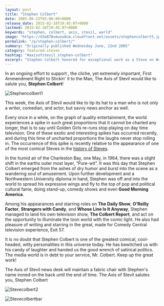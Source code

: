 ```yaml
---
layout: post
title: "Stephen Colbert"
date: 2005-06-22T05:00:00+0000
release_date: 2015-02-16T19:45:07+0000
lastmod: 2015-02-16T19:45:07+0000
keywords: "stephen, colbert, axis, stevil, world"
image: "https://d3e878vmunx8cm.cloudfront.net/assets/stephencolbert5.jpg"
permalink: "/p/stephen-colbert/"
summary: "Originally published Wednesday June, 22nd 2005"
category: featured-steves
hashtag: "#axisofstevil_stephen-colbert"
excerpt: "Stephen Colbert honored for exceptional work as a Steve on Wednesday June, 22nd 2005"
---
```


[id_1]: https://d3e878vmunx8cm.cloudfront.net/assets/stephencolbert5.jpg "Stephencolbert1"[id_2]: https://d3e878vmunx8cm.cloudfront.net/assets/stephencolbert6.jpg "Stephencolbert2"[id_3]: https://d3e878vmunx8cm.cloudfront.net/assets/stephencolbertmural.jpg "Stephencolbertbar"

In an ongoing effort to support , the cliche, yet extremely important, First Ammendment Right to Stickin' it to the Man, The Axis of Stevil would like to salute you, **Stephen Colbert**!

![Stephencolbert1][id_1]

This week, the Axis of Stevil would like to tip its hat to a man who is not only a writer, comedian, and actor, but savvy news anchor as well.

Every once in a while, on the graph of quality entertainment, the world experiences a spike in such great proportions that it cannot be charted any longer, that is to say until Golden Girls re-runs stop playing on day time television. One of these exotic and interesting spikes has occurred recently, and during this time of uncharted proportions the laughs never stop rolling in. The occurrence of this spike is recently relative to the appearance of one of the most comical Steves in the [history of Steves](/history "history of Steves").

In the humid air of the Charleston Bay, one May, in 1964, there was a slight shift in the earths outer most layer, “Pure-wit”. It was this day that Stephen Colbert emerged from the ashes of dry humor and burst into the scene as a wandering soul of amusement. Upon further development and a Northwestern University diploma in hand, Stephen was off and into the world to spread his expressive wings and fly to the top of pop and political cultural fame, doing stand-up, comedy shows and even **Good Morning America**.

Among his appearances and starring roles on **The Daily Show**, **O’Reilly Factor**, **Strangers with Candy**, and **Whose Line Is It Anyway**, Stephen managed to land his own television show, **The Colbert Report**, and act on the opportunity to illuminate the toon world with the comic light. He also had pleasure of writing and starring in the great, made for Comedy Central television experience, Exit 57.

It is no doubt that Stephen Colbert is one of the greatest comical, cool-headed, witty personalities in this universe today. He has bewitched us with his candy of laughter and handed us the good wrench of satirical politics. The media world is in debt to your service, Mr. Colbert. Keep up the great work!

The Axis of Stevil news desk will maintain a fabric chair with Stephen's name ironed on the back until the end of time. The Axis of Stevil salutes you, Stephen Colbert

![Stevecolbert2][id_2]

![Stevecolbertbar][id_3]
